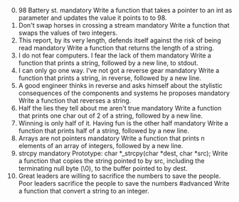 0. 98 Battery st. mandatory
Write a function that takes a pointer to an int as parameter and updates the value it points to to 98.
1. Don't swap horses in crossing a stream mandatory
Write a function that swaps the values of two integers.
2. This report, by its very length, defends itself against the risk of being read mandatory
Write a function that returns the length of a string.
3. I do not fear computers. I fear the lack of them mandatory
Write a function that prints a string, followed by a new line, to stdout.
4. I can only go one way. I've not got a reverse gear mandatory
Write a function that prints a string, in reverse, followed by a new line.
5. A good engineer thinks in reverse and asks himself about the stylistic consequences of the components and systems he proposes mandatory
Write a function that reverses a string.
6. Half the lies they tell about me aren't true mandatory
Write a function that prints one char out of 2 of a string, followed by a new line.
7. Winning is only half of it. Having fun is the other half mandatory
Write a function that prints half of a string, followed by a new line.
8. Arrays are not pointers mandatory
Write a function that prints n elements of an array of integers, followed by a new line.
9. strcpy mandatory
Prototype: char *_strcpy(char *dest, char *src);
Write a function that copies the string pointed to by src, including the terminating null byte (\0), to the buffer pointed to by dest.
10. Great leaders are willing to sacrifice the numbers to save the people. Poor leaders sacrifice the people to save the numbers #advanced
Write a function that convert a string to an integer.